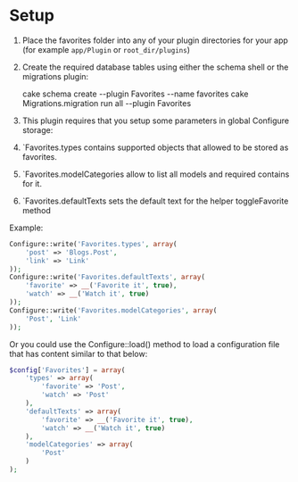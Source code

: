 Setup
=====

1. Place the favorites folder into any of your plugin directories for your app (for example `app/Plugin` or `root_dir/plugins`)
2. Create the required database tables using either the schema shell or the migrations plugin:

	cake schema create --plugin Favorites --name favorites
	cake Migrations.migration run all --plugin Favorites

3. This plugin requires that you setup some parameters in global Configure storage:


1. `Favorites.types contains supported objects that allowed to be stored as favorites.
2. `Favorites.modelCategories allow to list all models and required contains for it.
3. `Favorites.defaultTexts sets the default text for the helper toggleFavorite method

Example:

```php
Configure::write('Favorites.types', array(
	'post' => 'Blogs.Post',
	'link' => 'Link'
));
Configure::write('Favorites.defaultTexts', array(
	'favorite' => __('Favorite it', true),
	'watch' => __('Watch it', true)
));
Configure::write('Favorites.modelCategories', array(
	'Post', 'Link'
));
```

Or you could use the Configure::load() method to load a configuration file that has content similar to that below:

```php
$config['Favorites'] = array(
	'types' => array(
		'favorite' => 'Post',
		'watch' => 'Post'
	),
	'defaultTexts' => array(
		'favorite' => __('Favorite it', true),
		'watch' => __('Watch it', true)
	),
	'modelCategories' => array(
		'Post'
	)
);
```